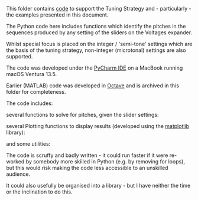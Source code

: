 This folder contains [code](https://github.com/m0xpd/TuningStrategyForVoltages/blob/main/Code/Tuning%20Voltages) to support the Tuning Strategy and - particularly - the examples presented in this document.

The Python code here includes functions which identify the pitches in the sequences produced by any setting of the 
sliders on the Voltages expander.

Whilst special focus is placed on the integer / 'semi-tone' settings which are the basis of the tuning strategy, non-integer 
(microtonal) settings are also supported.

The code was developed under the [PyCharm IDE](https://www.jetbrains.com/pycharm/) on a MacBook running macOS Ventura 13.5.

Earlier (MATLAB) code was developed in [Octave](https://octave.org/) and is archived in this folder for completeness.

The code includes:

several functions to solve for pitches, given the slider settings:

several Plotting functions to display results (developed using the [matplotlib](https://matplotlib.org/) library):

and some utilities:



The code is scruffy and badly written - it could run faster if it were re-worked by somebody more skiiled in Python 
(e.g. by removing for loops), but this would risk making the code less accessible to an unskilled audience. 

It could also usefully be organised into a library - but I have neither the time or the inclination to do this. 
